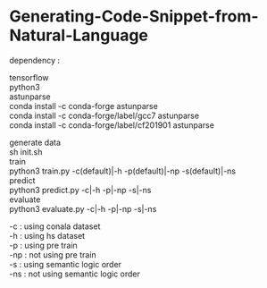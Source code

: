# Generating-Code-Snippet-from-Natural-Language
dependency :  

tensorflow  
python3  
astunparse  
conda install -c conda-forge astunparse  
conda install -c conda-forge/label/gcc7 astunparse  
conda install -c conda-forge/label/cf201901 astunparse  


generate data  
  sh init.sh  
train  
  python3 train.py -c(default)|-h -p(default)|-np -s(default)|-ns  
predict  
  python3 predict.py -c|-h -p|-np -s|-ns  
evaluate  
  python3 evaluate.py -c|-h -p|-np -s|-ns  

-c : using conala dataset  
-h : using hs dataset  
-p : using pre train  
-np : not using pre train  
-s : using semantic logic order  
-ns : not using semantic logic order  